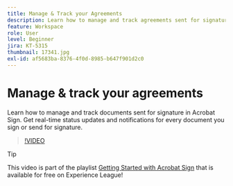 ```yaml
---
title: Manage & Track your Agreements
description: Learn how to manage and track agreements sent for signature in Acrobat Sign
feature: Workspace
role: User
level: Beginner
jira: KT-5315
thumbnail: 17341.jpg
exl-id: af5683ba-8376-4f0d-8985-b647f901d2c0
---
```

# Manage & track your agreements

Learn how to manage and track documents sent for signature in Acrobat Sign. Get real-time status updates and notifications for every document you sign or send for signature.

>[!VIDEO](https://video.tv.adobe.com/v/338695?quality=12&learn=on&hidetitle=true)

>[!TIP]
>
>This video is part of the playlist [Getting Started with Acrobat Sign](https://experienceleague.adobe.com/en/playlists/acrobat-sign-get-started-business-users) that is available for free on Experience League!
